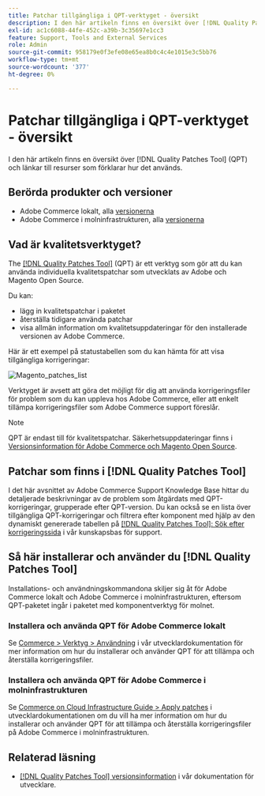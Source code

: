 ```yaml
---
title: Patchar tillgängliga i QPT-verktyget - översikt
description: I den här artikeln finns en översikt över [!DNL Quality Patches Tool] (QPT) och länkar till resurser som förklarar hur det används.
exl-id: ac1c6088-44fe-452c-a39b-3c35697e1cc3
feature: Support, Tools and External Services
role: Admin
source-git-commit: 958179e0f3efe08e65ea8b0c4c4e1015e3c5bb76
workflow-type: tm+mt
source-wordcount: '377'
ht-degree: 0%

---
```


# Patchar tillgängliga i QPT-verktyget - översikt

I den här artikeln finns en översikt över [!DNL Quality Patches Tool] (QPT) och länkar till resurser som förklarar hur det används.

## Berörda produkter och versioner

* Adobe Commerce lokalt, alla [versionerna](https://www.adobe.com/content/dam/cc/en/legal/terms/enterprise/pdfs/Adobe-Commerce-Software-Lifecycle-Policy.pdf)
* Adobe Commerce i molninfrastrukturen, alla [versionerna](https://www.adobe.com/content/dam/cc/en/legal/terms/enterprise/pdfs/Adobe-Commerce-Software-Lifecycle-Policy.pdf)

## Vad är kvalitetsverktyget?

The [[!DNL Quality Patches Tool]](https://github.com/magento/quality-patches) (QPT) är ett verktyg som gör att du kan använda individuella kvalitetspatchar som utvecklats av Adobe och Magento Open Source.

Du kan:

* lägg in kvalitetspatchar i paketet
* återställa tidigare använda patchar
* visa allmän information om kvalitetsuppdateringar för den installerade versionen av Adobe Commerce.

Här är ett exempel på statustabellen som du kan hämta för att visa tillgängliga korrigeringar:

![Magento_patches_list](assets/status_table.png)

Verktyget är avsett att göra det möjligt för dig att använda korrigeringsfiler för problem som du kan uppleva hos Adobe Commerce, eller att enkelt tillämpa korrigeringsfiler som Adobe Commerce support föreslår.

>[!NOTE]
>
>QPT är endast till för kvalitetspatchar. Säkerhetsuppdateringar finns i [Versionsinformation för Adobe Commerce och Magento Open Source](https://experienceleague.adobe.com/docs/commerce-operations/release/notes/overview.html).

## Patchar som finns i [!DNL Quality Patches Tool]

I det här avsnittet av Adobe Commerce Support Knowledge Base hittar du detaljerade beskrivningar av de problem som åtgärdats med QPT-korrigeringar, grupperade efter QPT-version.
Du kan också se en lista över tillgängliga QPT-korrigeringar och filtrera efter komponent med hjälp av den dynamiskt genererade tabellen på [[!DNL Quality Patches Tool]: Sök efter korrigeringssida](https://experienceleague.adobe.com/tools/commerce-quality-patches/index.html) i vår kunskapsbas för support.

## Så här installerar och använder du [!DNL Quality Patches Tool]

Installations- och användningskommandona skiljer sig åt för Adobe Commerce lokalt och Adobe Commerce i molninfrastrukturen, eftersom QPT-paketet ingår i paketet med komponentverktyg för molnet.

### Installera och använda QPT för Adobe Commerce lokalt

Se [Commerce > Verktyg > Användning](https://experienceleague.adobe.com/docs/commerce-operations/tools/quality-patches-tool/usage.html) i vår utvecklardokumentation för mer information om hur du installerar och använder QPT för att tillämpa och återställa korrigeringsfiler.

### Installera och använda QPT för Adobe Commerce i molninfrastrukturen

Se [Commerce on Cloud Infrastructure Guide > Apply patches](https://experienceleague.adobe.com/docs/commerce-cloud-service/user-guide/develop/upgrade/apply-patches.html) i utvecklardokumentationen om du vill ha mer information om hur du installerar och använder QPT för att tillämpa och återställa korrigeringsfiler på Adobe Commerce i molninfrastrukturen.

## Relaterad läsning

* [[!DNL Quality Patches Tool] versionsinformation](https://experienceleague.adobe.com/docs/commerce-operations/tools/quality-patches-tool/release-notes.html) i vår dokumentation för utvecklare.
